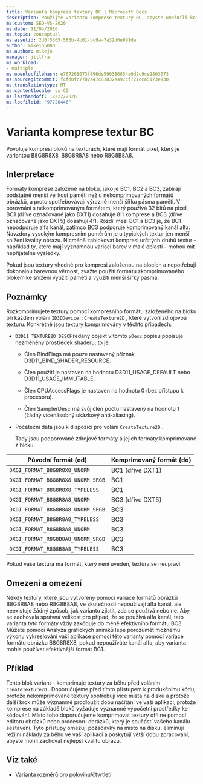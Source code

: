 ```yaml
---
title: Varianta komprese textury BC | Microsoft Docs
description: Použijte variantu komprese textury BC, abyste umožnili kompresi bloku (BC) na texturách, které mají formát pixel, který je variantou B8G8R8X8, B8G8R8A8 nebo R8G8B8A8.
ms.custom: SEO-VS-2020
ms.date: 11/04/2016
ms.topic: conceptual
ms.assetid: 2d0f5305-585b-4b01-bc9a-7a32d6e991da
author: mikejo5000
ms.author: mikejo
manager: jillfra
ms.workload:
- multiple
ms.openlocfilehash: e767268073f896de590386854a0d2c9ce2803073
ms.sourcegitcommit: fcfd0fc7702a47c81832ea97cf721cca5173e930
ms.translationtype: MT
ms.contentlocale: cs-CZ
ms.lasthandoff: 12/22/2020
ms.locfileid: "97726446"
---
```

# <a name="bc-texture-compression-variant"></a>Varianta komprese textur BC
Povoluje kompresi bloků na texturách, které mají formát pixel, který je variantou B8G8R8X8, B8G8R8A8 nebo R8G8B8A8.

## <a name="interpretation"></a>Interpretace
 Formáty komprese založené na bloku, jako je BC1, BC2 a BC3, zabírají podstatně menší velikost paměti než u nekomprimovaných formátů obrázků, a proto spotřebovávají výrazně menší šířku pásma paměti. V porovnání s nekomprimovaným formátem, který používá 32 bitů na pixel, BC1 (dříve označované jako DXT1) dosahuje 8:1 komprese a BC3 (dříve označované jako DXT5) dosahují 4:1. Rozdíl mezi BC1 a BC3 je, že BC1 nepodporuje alfa kanál, zatímco BC3 podporuje komprimovaný kanál alfa. Navzdory vysokým kompresním poměrům je u typických textur jen menší snížení kvality obrazu. Nicméně zablokovat kompresi určitých druhů textur – například ty, které mají významnou variaci barev v malé oblasti – mohou mít nepřijatelné výsledky.

 Pokud jsou textury vhodné pro kompresi založenou na blocích a nepotřebují dokonalou barevnou věrnost, zvažte použití formátu zkomprimovaného blokem ke snížení využití paměti a využití menší šířky pásma.

## <a name="remarks"></a>Poznámky
 Rozkomprimujete textury pomocí kompresního formátu založeného na bloku při každém volání `ID3DDevice::CreateTexture2D` , které vytvoří zdrojovou texturu. Konkrétně jsou textury komprimovány v těchto případech:

- `D3D11_TEXTURE2D_DESC`Předaný objekt v tomto `pDesc` popisu popisuje nezměněný prostředek shaderu; to je:

  - Člen BindFlags má pouze nastavený příznak D3D11_BIND_SHADER_RESOURCE.

  - Člen použití je nastaven na hodnotu D3D11_USAGE_DEFAULT nebo D3D11_USAGE_IMMUTABLE.

  - Člen CPUAccessFlags je nastaven na hodnotu 0 (bez přístupu k procesoru).

  - Člen SamplerDesc má svůj člen počtu nastavený na hodnotu 1 (žádný vícenásobný ukázkový anti-aliasing).

- Počáteční data jsou k dispozici pro volání `CreateTexture2D` .

  Tady jsou podporované zdrojové formáty a jejich formáty komprimované z bloku.

|Původní formát (od)|Komprimovaný formát (do)|
|------------------------------|------------------------------|
|`DXGI_FORMAT_B8G8R8X8_UNORM`|BC1 (dříve DXT1)|
|`DXGI_FORMAT_B8G8R8X8_UNORM_SRGB`|BC1|
|`DXGI_FORMAT_B8G8R8X8_TYPELESS`|BC1|
|`DXGI_FORMAT_B8G8R8A8_UNORM`|BC3 (dříve DXT5)|
|`DXGI_FORMAT_B8G8R8A8_UNORM_SRGB`|BC3|
|`DXGI_FORMAT_B8G8R8A8_TYPELESS`|BC3|
|`DXGI_FORMAT_R8G8B8A8_UNORM`|BC3|
|`DXGI_FORMAT_R8G8B8A8_UNORM_SRGB`|BC3|
|`DXGI_FORMAT_R8G8B8A8_TYPELESS`|BC3|

 Pokud vaše textura má formát, který není uveden, textura se neupraví.

## <a name="restrictions-and-limitations"></a>Omezení a omezení
 Někdy textury, které jsou vytvořeny pomocí variace formátů obrázků B8G8R8A8 nebo R8G8B8A8, ve skutečnosti nepoužívají alfa kanál, ale neexistuje žádný způsob, jak variantu zjistit, zda se používá nebo ne. Aby se zachovala správná velikost pro případ, že se používá alfa kanál, tato varianta tyto formáty vždy zakóduje do méně efektivního formátu BC3. Můžete pomoci Analýza grafických snímků lépe porozumět možnému výkonu vykreslování vaší aplikace pomocí této varianty pomocí variace formátu obrázku B8G8R8X8, pokud nepoužíváte kanál alfa, aby varianta mohla používat efektivnější formát BC1.

## <a name="example"></a>Příklad
 Tento blok variant – komprimuje textury za běhu před voláním `CreateTexture2D` . Doporučujeme před tímto přístupem k produkčnímu kódu, protože nekomprimované textury spotřebují více místa na disku a protože další krok může významně prodloužit dobu načítání ve vaší aplikaci, protože komprese na základě bloků vyžaduje významné výpočetní prostředky ke kódování. Místo toho doporučujeme komprimovat textury offline pomocí editoru obrázků nebo procesoru obrázků, který je součástí vašeho kanálu sestavení. Tyto přístupy omezují požadavky na místo na disku, eliminují režijní náklady za běhu ve vaší aplikaci a poskytují větší dobu zpracování, abyste mohli zachovat nejlepší kvalitu obrazu.

## <a name="see-also"></a>Viz také
- [Varianta rozměrů pro polovinu/čtvrtletí](half-quarter-texture-dimensions-variant.md)